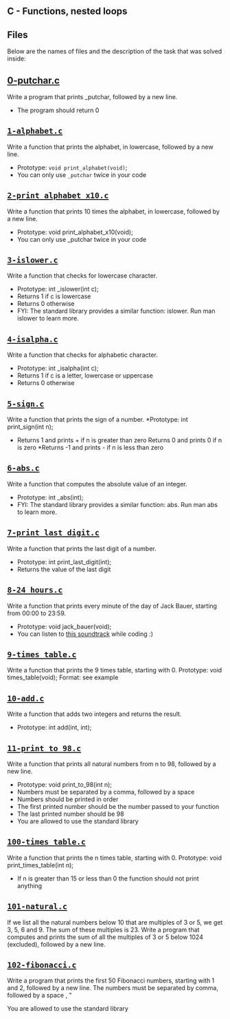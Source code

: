 ## C - Functions, nested loops

## Files
Below are the names of files and the description of the task that was solved inside:

## [0-putchar.c](0-putchar.c)
Write a program that prints _putchar, followed by a new line.

* The program should return 0

## [`1-alphabet.c`](1-alphabet.c)
Write a function that prints the alphabet, in lowercase, followed by a new line.
* Prototype: `void print_alphabet(void)`;
* You can only use `_putchar` twice in your code

## [`2-print_alphabet_x10.c`](2-print_alphabet_x10.c)
Write a function that prints 10 times the alphabet, in lowercase, followed by a new line.
* Prototype: void print_alphabet_x10(void);
* You can only use _putchar twice in your code

## [`3-islower.c`](3-islower.c)
Write a function that checks for lowercase character. 
* Prototype: int _islower(int c); 
* Returns 1 if c is lowercase 
* Returns 0 otherwise
* FYI: The standard library provides a similar function: islower. Run man islower to learn more.

## [`4-isalpha.c`](4-isalpha.c)
Write a function that checks for alphabetic character.
* Prototype: int _isalpha(int c);
* Returns 1 if c is a letter, lowercase or uppercase
* Returns 0 otherwise

## [`5-sign.c`](5-sign.c)
Write a function that prints the sign of a number.
 *Prototype: int print_sign(int n);
 * Returns 1 and prints + if n is greater than zero
Returns 0 and prints 0 if n is zero
 *Returns -1 and prints - if n is less than zero

## [`6-abs.c`](6-abs.c)
Write a function that computes the absolute value of an integer.
* Prototype: int _abs(int);
* FYI: The standard library provides a similar function: abs. Run man abs to learn more.

## [`7-print_last_digit.c`](7-print_last_digit.c)
Write a function that prints the last digit of a number.
* Prototype: int print_last_digit(int);
* Returns the value of the last digit

## [`8-24_hours.c`](8-24_hours.c)
Write a function that prints every minute of the day of Jack Bauer, starting from 00:00 to 23:59.
* Prototype: void jack_bauer(void);
* You can listen to [this soundtrack](https://alx-intranet.hbtn.io/rltoken/aNwRcWg7MPM1J2lYuuuBjA) while coding :)

## [`9-times_table.c`](9-times_table.c)
Write a function that prints the 9 times table, starting with 0.
Prototype: void times_table(void);
Format: see example

## [`10-add.c`](10-add.c)
Write a function that adds two integers and returns the result.
* Prototype: int add(int, int);

## [`11-print_to_98.c`](11-print_to_98.c)
Write a function that prints all natural numbers from n to 98, followed by a new line.
* Prototype: void print_to_98(int n);
* Numbers must be separated by a comma, followed by a space
* Numbers should be printed in order
* The first printed number should be the number passed to your function
* The last printed number should be 98
* You are allowed to use the standard library

## [`100-times_table.c`](100-times_table.c)
Write a function that prints the n times table, starting with 0.
Prototype: void print_times_table(int n);
* If n is greater than 15 or less than 0 the function should not print anything

## [`101-natural.c`](101-natural.c)
If we list all the natural numbers below 10 that are multiples of 3 or 5, we get 3, 5, 6 and 9. The sum of these multiples is 23. Write a program that computes and prints the sum of all the multiples of 3 or 5 below 1024 (excluded), followed by a new line.

## [`102-fibonacci.c`](102-fibonacci.c)
Write a program that prints the first 50 Fibonacci numbers, starting with 1 and 2, followed by a new line.
The numbers must be separated by comma, followed by a space , "

You are allowed to use the standard library
